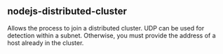 nodejs-distributed-cluster
--------------------------

Allows the process to join a distributed cluster. UDP can be used for
detection within a subnet. Otherwise, you must provide the address of a
host already in the cluster.
